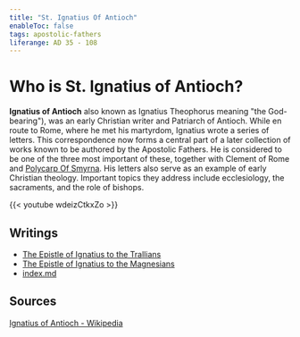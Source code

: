 ```yaml
---
title: "St. Ignatius Of Antioch"
enableToc: false
tags: apostolic-fathers
liferange: AD 35 - 108
---
```


# Who is St. Ignatius of Antioch?
**Ignatius of Antioch** also known as Ignatius Theophorus meaning "the God-bearing"), was an early Christian writer and Patriarch of Antioch. While en route to Rome, where he met his martyrdom, Ignatius wrote a series of letters. This correspondence now forms a central part of a later collection of works known to be authored by the Apostolic Fathers. He is considered to be one of the three most important of these, together with Clement of Rome and [Polycarp Of Smyrna](apostolic%20fathers/Polycarp%20Of%20Smyrna/index). His letters also serve as an example of early Christian theology. Important topics they address include ecclesiology, the sacraments, and the role of bishops. 


{{< youtube wdeizCtkxZo >}}

## Writings
- [The Epistle of Ignatius to the Trallians](apostolic%20fathers/Ignatius%20Of%20Antioch/The%20Epistle%20of%20Ignatius%20to%20the%20Trallians.md)
- [The Epistle of Ignatius to the Magnesians](apostolic%20fathers/Ignatius%20Of%20Antioch/The%20Epistle%20of%20Ignatius%20to%20the%20Magnesians.md)
- [index.md](apostolic%20fathers/Ignatius%20Of%20Antioch/Epistle%20To%20The%20Ephesians/index)

## Sources
[Ignatius of Antioch - Wikipedia](https://en.wikipedia.org/wiki/Ignatius_of_Antioch)
